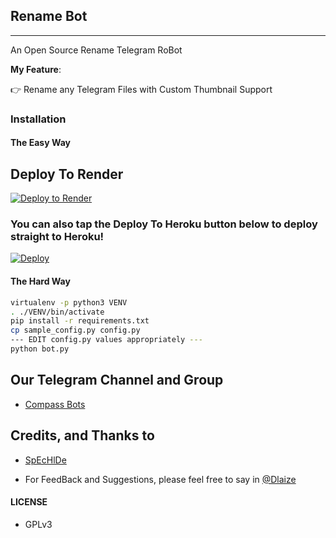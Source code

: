 ## Rename Bot
---

An Open Source Rename Telegram RoBot

**My Feature**:

👉 Rename any Telegram Files with Custom Thumbnail Support

### Installation

#### The Easy Way

## Deploy To Render 

[![Deploy to Render](https://render.com/images/deploy-to-render-button.svg)](https://render.com/deploy?repo=https://github.com/nero-bc/Roronoa-Zoro-Bot)

### You can also tap the Deploy To Heroku button below to deploy straight to Heroku!

[![Deploy](https://www.herokucdn.com/deploy/button.svg)](https://www.heroku.com/deploy?template=https://github.com/nero-bc/Roronoa-Zoro-Bot)


#### The Hard Way

```sh
virtualenv -p python3 VENV
. ./VENV/bin/activate
pip install -r requirements.txt
cp sample_config.py config.py
--- EDIT config.py values appropriately ---
python bot.py
```
## Our Telegram Channel and Group

* [Compass Bots](https://telegram.dog/compass_botz)

## Credits, and Thanks to

* [SpEcHlDe](https://telegram.dog/SpEcHlDe)

- For FeedBack and Suggestions, please feel free to say in [@Dlaize](https://telegram.dog/Dlaize)

#### LICENSE
- GPLv3

